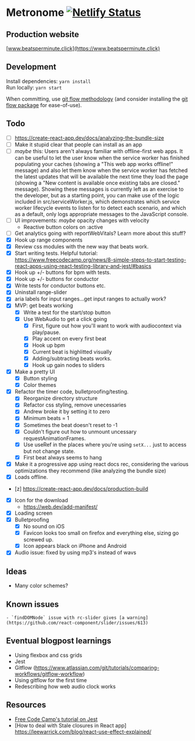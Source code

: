 # Metronome [![Netlify Status](https://api.netlify.com/api/v1/badges/6bf307f3-bb47-4482-92ae-f7d20ad900d5/deploy-status)](https://app.netlify.com/sites/beatsperminute/deploys)

## Production website

[www.beatsperminute.click](https://www.beatsperminute.click)

## Development

Install dependencies: `yarn install`  
Run locally: `yarn start`

When committing, use [git flow methodology](https://www.atlassian.com/git/tutorials/comparing-workflows/gitflow-workflow) (and consider installing the [git flow package](https://github.com/nvie/gitflow/wiki/Installation) for ease-of-use).

## Todo
- [ ] https://create-react-app.dev/docs/analyzing-the-bundle-size
- [ ] Make it stupid clear that people can install as an app
- [ ] *maybe* this: Users aren't always familiar with offline-first web apps. It can be useful to let the user know when the service worker has finished populating your caches (showing a "This web app works offline!" message) and also let them know when the service worker has fetched the latest updates that will be available the next time they load the page (showing a "New content is available once existing tabs are closed." message). Showing these messages is currently left as an exercise to the developer, but as a starting point, you can make use of the logic included in src/serviceWorker.js, which demonstrates which service worker lifecycle events to listen for to detect each scenario, and which as a default, only logs appropriate messages to the JavaScript console.
- [ ] UI improvements: *maybe* opacity changes with velocity
    - Reactive button colors on :active
- [ ] Get analytics going with reportWebVitals? Learn more about this stuff?
- [x] Hook up range components
- [x] Review css modules with the new way that beats work.
- [x] Start writing tests. Helpful tutorial: https://www.freecodecamp.org/news/8-simple-steps-to-start-testing-react-apps-using-react-testing-library-and-jest/#basics
- [x] Hook up +/- buttons for bpm with tests.
- [x] Hook up +/- buttons for conductor
- [x] Write tests for conductor buttons etc.
- [x] Uninstall range-slider
- [x] aria labels for input ranges...get input ranges to actually work?
- [x] MVP: get beats working    
    - [x] Write a test for the start/stop button
    - [x] Use WebAudio to get a click going
        - [x] First, figure out how you'll want to work with audiocontext via play/pause.
        - [x] Play accent on every first beat
        - [x] Hook up bpm
        - [x] Current beat is highlitted visually
        - [x] Adding/subtracting beats works.
        - [x] Hook up gain nodes to sliders
- [x] Make a pretty UI
    - [x] Button styling
    - [x] Color themes
- [x] Refactor the timer code, bulletproofing/testing.
    - [x] Reorganize directory structure
    - [x] Refactor css styling, remove unecessaries
    - [x] Andrew broke it by setting it to zero
    - [x] Minimum beats = 1
    - [x] Sometimes the beat doesn't reset to -1
    - [x] Couldn't figure out how to unmount uncessary requestAnimationFrames.
    - [x] Use useRef in the places where you're using `setX...` just to access but not change state.
    - [x] First beat always seems to hang
- [x] Make it a progressive app using react docs rec, considering the various optimizations they recommend (like analyzing the bundle size)
- [x] Loads offline.
- [z] https://create-react-app.dev/docs/production-build
- [x] Icon for the download
    - https://web.dev/add-manifest/
- [x] Loading screen
- [x] Bulletproofing
    - [x] No sound on iOS
    - [x] Favicon looks too small on firefox and everything else, sizing go screwed up.
    - [x] Icon appears black on iPhone and Android
- [x] Audio issue: fixed by using mp3's instead of wavs

## Ideas
- Many color schemes?

## Known issues
    - `findDOMNode` issue with rc-slider gives [a warning](https://github.com/react-component/slider/issues/613)

## Eventual blogpost learnings
- Using flexbox and css grids
- Jest
- Gitflow (https://www.atlassian.com/git/tutorials/comparing-workflows/gitflow-workflow)
- Using gitflow for the first time
- Redescribing how web audio clock works

## Resources
- [Free Code Camp's tutorial on Jest](https://www.freecodecamp.org/news/8-simple-steps-to-start-testing-react-apps-using-react-testing-library-and-jest/#8-testing-http-request)
- [How to deal with Stale closures in React app] https://leewarrick.com/blog/react-use-effect-explained/
